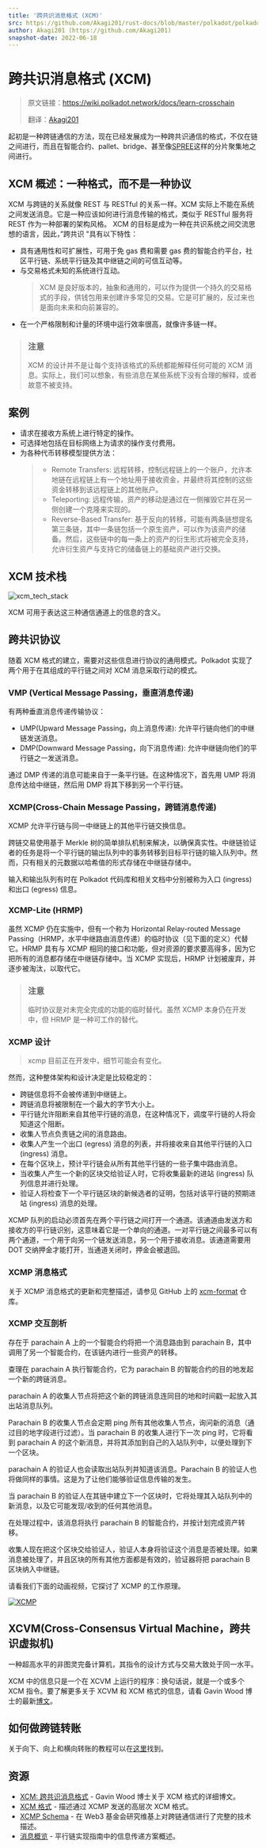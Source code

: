```yaml
---
title: '跨共识消息格式 (XCM)'
src: https://github.com/Akagi201/rust-docs/blob/master/polkadot/polkadot-wiki-xcm.md
author: Akagi201 (https://github.com/Akagi201)
snapshot-date: 2022-06-18
---
```


# 跨共识消息格式 (XCM)

> 原文链接：<https://wiki.polkadot.network/docs/learn-crosschain>
>
> 翻译：[Akagi201](https://github.com/Akagi201)

起初是一种跨链通信的方法，现在已经发展成为一种跨共识通信的格式，不仅在链之间进行，而且在智能合约、pallet、bridge、甚至像[SPREE](https://wiki.polkadot.network/zh-CN/docs/learn-spree)这样的分片聚集地之间进行。

## XCM 概述：一种格式，而不是一种协议

XCM 与跨链的关系就像 REST 与 RESTful 的关系一样。XCM 实际上不能在系统之间发送消息。它是一种应该如何进行消息传输的格式，类似于 RESTful 服务将 REST 作为一种部署的架构风格。
XCM 的目标是成为一种在共识系统之间交流思想的语言，因此，”跨共识 "具有以下特性：

* 具有通用性和可扩展性，可用于免 gas 费和需要 gas 费的智能合约平台，社区平行链、系统平行链及其中继链之间的可信互动等。
* 与交易格式未知的系统进行互动。
  > XCM 是良好版本的，抽象和通用的，可以作为提供一个持久的交易格式的手段，供钱包用来创建许多常见的交易。它是可扩展的，反过来也是面向未来和向前兼容的。
* 在一个严格限制和计量的环境中运行效率很高，就像许多链一样。

> ### 注意
>
> XCM 的设计并不是让每个支持该格式的系统都能解释任何可能的 XCM 消息。实际上，我们可以想象，有些消息在某些系统下没有合理的解释，或者故意不被支持。

## 案例

* 请求在接收方系统上进行特定的操作。
* 可选择地包括在目标网络上为请求的操作支付费用。
* 为各种代币转移模型提供方法：
  > * Remote Transfers: 远程转移，控制远程链上的一个账户，允许本地链在远程链上有一个地址用于接收资金，并最终将其控制的这些资金转移到该远程链上的其他账户。
  > * Teleporting: 远程传输，资产的移动是通过在一侧摧毁它并在另一侧创建一个克隆来实现的。
  > * Reverse-Based Transfer: 基于反向的转移，可能有两条链想提名第三条链，其中一条链包括一个原生资产，可以作为该资产的储备。然后，这些链中的每一条上的资产的衍生形式将被完全支持，允许衍生资产与支持它的储备链上的基础资产进行交换。

## XCM 技术栈

![xcm_tech_stack](assets/xcm_tech_stack.png)

XCM 可用于表达这三种通信通道上的信息的含义。

## 跨共识协议

随着 XCM 格式的建立，需要对这些信息进行协议的通用模式。Polkadot 实现了两个用于在其组成的平行链之间对 XCM 消息采取行动的模式。

### VMP (Vertical Message Passing，垂直消息传递)

有两种垂直消息传递传输协议：

* UMP(Upward Message Passing，向上消息传递): 允许平行链向他们的中继链发送消息。
* DMP(Downward Message Passing，向下消息传递): 允许中继链向他们的平行链之一发送消息。

通过 DMP 传递的消息可能来自于一条平行链。在这种情况下，首先用 UMP 将消息传达给中继链，然后用 DMP 将其下移到另一个平行链。

### XCMP(Cross-Chain Message Passing，跨链消息传递)

XCMP 允许平行链与同一中继链上的其他平行链交换信息。

跨链交易使用基于 Merkle 树的简单排队机制来解决，以确保真实性。中继链验证者的任务是将一个平行链的输出队列中的事务转移到目标平行链的输入队列中。然而，只有相关的元数据以哈希值的形式存储在中继链存储中。

输入和输出队列有时在 Polkadot 代码库和相关文档中分别被称为入口 (ingress) 和出口 (egress) 信息。

### XCMP-Lite (HRMP)

虽然 XCMP 仍在实施中，但有一个称为 Horizontal Relay-routed Message Passing（HRMP，水平中继路由消息传递）的临时协议（见下面的定义）代替它。HRMP 具有与 XCMP 相同的接口和功能，但对资源的要求要高得多，因为它把所有的消息都存储在中继链存储中。当 XCMP 实现后，HRMP 计划被废弃，并逐步被淘汰，以取代它。

> ### 注意
>
> 临时协议是对未完全完成的功能的临时替代。虽然 XCMP 本身仍在开发中，但 HRMP 是一种可工作的替代。

### XCMP 设计

> xcmp 目前正在开发中，细节可能会有变化。

然而，这种整体架构和设计决定是比较稳定的：

* 跨链信息将不会被传递到中继链上。
* 跨链消息将被限制在一个最大的字节大小上。
* 平行链允许阻断来自其他平行链的消息，在这种情况下，调度平行链的人将会知道这个阻断。
* 收集人节点负责链之间的消息路由。
* 收集人产生一个出口 (egress) 消息的列表，并将接收来自其他平行链的入口 (ingress) 消息。
* 在每个区块上，预计平行链会从所有其他平行链的一些子集中路由消息。
* 当收集人产生一个新的区块交给验证人时，它将收集最新的进站 (ingress) 队列信息并进行处理。
* 验证人将检查下一个平行链区块的新候选者的证明，包括对该平行链的预期进站 (ingress) 消息的处理。

XCMP 队列的启动必须首先在两个平行链之间打开一个通道。该通道由发送方和接收方的平行链识别，这意味着它是一个单向的通道。一对平行链之间最多可以有两个通道，一个用于向另一个链发送消息，另一个用于接收消息。该通道需要用 DOT 交纳押金才能打开，当通道关闭时，押金会被退回。

### XCMP 消息格式

关于 XCMP 消息格式的更新和完整描述，请参见 GitHub 上的 [xcm-format](https://github.com/paritytech/xcm-format) 仓库。

### XCMP 交互剖析

存在于 parachain A 上的一个智能合约将把一个消息路由到 parachain B，其中调用了另一个智能合约，在该链内进行一些资产的转移。

查理在 parachain A 执行智能合约，它为 parachain B 的智能合约的目的地发起一个新的跨链消息。

parachain A 的收集人节点将把这个新的跨链消息连同目的地和时间戳一起放入其出站消息队列。

Parachain B 的收集人节点会定期 ping 所有其他收集人节点，询问新的消息（通过目的地字段进行过滤）。当 parachain B 的收集人进行下一次 ping 时，它将看到 parachain A 的这个新消息，并将其添加到自己的入站队列中，以便处理到下一个区块。

parachain A 的验证人也会读取出站队列并知道该消息。Parachain B 的验证人也将做同样的事情。这是为了让他们能够验证信息传输的发生。

当 parachain B 的验证人在其链中建立下一个区块时，它将处理其入站队列中的新消息，以及它可能发现/收到的任何其他消息。

在处理过程中，该消息将执行 parachain B 的智能合约，并按计划完成资产转移。

收集人现在把这个区块交给验证人，验证人本身将验证这个消息是否被处理。如果消息被处理了，并且区块的所有其他方面都是有效的，验证器将把 parachain B 区块纳入中继链。

请看我们下面的动画视频，它探讨了 XCMP 的工作原理。

[![XCMP](assets/xcmp_video.png)](https://www.bilibili.com/video/BV1L3411n7bC?share_source=copy_web "XCMP")

## XCVM(Cross-Consensus Virtual Machine，跨共识虚拟机)

一种超高水平的非图灵完备计算机，其指令的设计方式与交易大致处于同一水平。

XCM 中的信息只是一个在 XCVM 上运行的程序：换句话说，就是一个或多个 XCM 指令。要了解更多关于 XCVM 和 XCM 格式的信息，请看 Gavin Wood 博士的最新[博文](https://medium.com/polkadot-network/xcm-the-cross-consensus-message-format-3b77b1373392)。

## 如何做跨链转账

关于向下、向上和横向转账的教程可以在[这里](https://wiki.polkadot.network/zh-CN/docs/build-pdk#testing-a-parachain)找到。

## 资源

* [XCM: 跨共识消息格式](https://medium.com/polkadot-network/xcm-the-cross-consensus-message-format-3b77b1373392) - Gavin Wood 博士关于 XCM 格式的详细博文。
* [XCM 格式](https://github.com/paritytech/xcm-format) - 描述通过 XCMP 发送的高层次 XCM 格式。
* [XCMP Schema](https://research.web3.foundation/en/latest/polkadot/XCMP.html) - 在 Web3 基金会研究维基上对跨链通信进行了完整的技术描述。
* [消息概览](https://w3f.github.io/parachain-implementers-guide/messaging.html) - 平行链实现指南中的信息传递方案概述。
